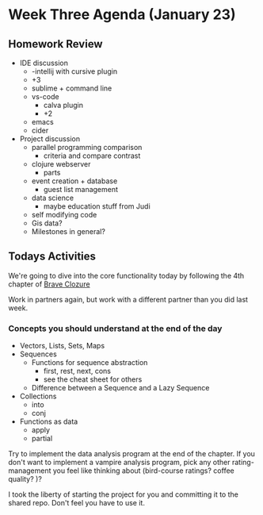 # Week Three Agenda (January 23)

## Homework Review

- IDE discussion
  - -intellij with cursive plugin
  - +3
  - sublime + command  line
  - vs-code
    - calva plugin
    - +2
  - emacs
  - cider
- Project discussion
  - parallel  programming comparison
    - criteria and compare contrast
  - clojure webserver
    - parts
  - event creation + database
    - guest list management
  - data science 
    - maybe education stuff from Judi
  - self modifying code
  - Gis data?
  - Milestones in general?

## Todays Activities

We're going to dive into the core functionality today by following the 4th chapter of [Brave Clozure](https://www.braveclojure.com/core-functions-in-depth/)

Work in partners again, but work with a different partner than you did last week.

### Concepts you should understand at the end of the day

- Vectors, Lists, Sets, Maps
- Sequences
  - Functions for sequence abstraction
    - first, rest, next, cons
    - see the cheat sheet for others
  - Difference between a Sequence and a Lazy Sequence
- Collections
  - into
  - conj
- Functions as data
  - apply
  - partial



Try to implement the data analysis program at the end of the chapter.  If you don't want to implement a vampire analysis program,  pick any other rating-management you feel like thinking about  (bird-course ratings?  coffee quality? )?

I took the liberty of starting the project for you and committing it to the  shared repo.   Don't feel you have to use it.

